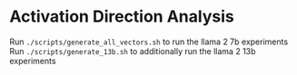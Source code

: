 # Activation Direction Analysis

Run `./scripts/generate_all_vectors.sh` to run the llama 2 7b experiments
Run `./scripts/generate_13b.sh` to additionally run the llama 2 13b experiments
